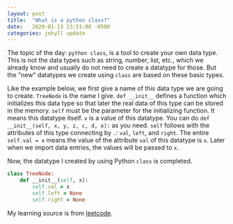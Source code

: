 ```yaml
---
layout: post
title:  "What is a python class?"
date:   2020-01-13 23:51:08 -0500
categories: jekyll update
---
```

The topic of the day: `python class`, is a tool to create your own data type. This is not the data types such as string, number, list, etc., which we already know and usually do not need to create a datatype for those. But the "new" datatypes we create using `class` are based on these basic types.

Like the example below, we first give a name of this data type we are going to create. `TreeNode` is the name I give.
`def __init__` defines a function which initializes this data type so that later the real data of this type can be stored in the memory.
`self` must be the parameter for the initializing function. It means this datatype itself.
`x` is a value of this datatype. You can do `def __init__(self, x, y, z, c, d, e):` as you need.
`self` follows with the attributes of this type connecting by `.`: `val`, `left`, and `right`. The entire `self.val = x` means the value of the attribute `val` of this datatype is `x`. Later when we import data entries, the values will be passed to `x`.

Now, the datatype I created by using Python `class` is completed.

```ruby
class TreeNode:
    def __init__(self, x):
        self.val = x
        self.left = None
        self.right = None
```

My learning source is from [leetcode].

[leetcode]: https://leetcode.com/
